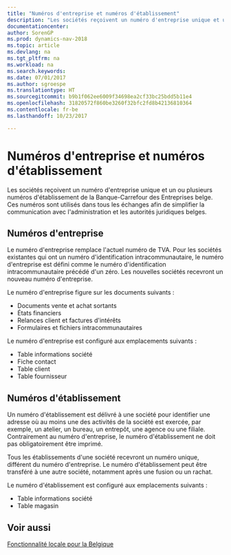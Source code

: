 ```yaml
---
title: "Numéros d'entreprise et numéros d'établissement"
description: "Les sociétés reçoivent un numéro d'entreprise unique et un ou plusieurs numéros d'établissement de la Banque-Carrefour des Entreprises belge. Ces numéros sont utilisés dans tous les échanges afin de simplifier la communication avec l'administration et les autorités juridiques belges."
documentationcenter: 
author: SorenGP
ms.prod: dynamics-nav-2018
ms.topic: article
ms.devlang: na
ms.tgt_pltfrm: na
ms.workload: na
ms.search.keywords: 
ms.date: 07/01/2017
ms.author: sgroespe
ms.translationtype: HT
ms.sourcegitcommit: b9b1f062ee6009f34698ea2cf33bc25bdd5b11e4
ms.openlocfilehash: 31820572f860be3260f32bfc2fd8b42136810364
ms.contentlocale: fr-be
ms.lasthandoff: 10/23/2017

---
```

# <a name="enterprise-numbers-and-branch-numbers"></a>Numéros d'entreprise et numéros d'établissement
Les sociétés reçoivent un numéro d'entreprise unique et un ou plusieurs numéros d'établissement de la Banque-Carrefour des Entreprises belge. Ces numéros sont utilisés dans tous les échanges afin de simplifier la communication avec l'administration et les autorités juridiques belges.  

## <a name="enterprise-numbers"></a>Numéros d'entreprise  
 Le numéro d'entreprise remplace l'actuel numéro de TVA. Pour les sociétés existantes qui ont un numéro d'identification intracommunautaire, le numéro d'entreprise est défini comme le numéro d'identification intracommunautaire précédé d'un zéro. Les nouvelles sociétés recevront un nouveau numéro d'entreprise.  

 Le numéro d'entreprise figure sur les documents suivants :  

-   Documents vente et achat sortants  
-   États financiers  
-   Relances client et factures d'intérêts  
-   Formulaires et fichiers intracommunautaires  

Le numéro d'entreprise est configuré aux emplacements suivants :  

-   Table informations société  
-   Fiche contact  
-   Table client  
-   Table fournisseur  

## <a name="branch-numbers"></a>Numéros d'établissement  
 Un numéro d'établissement est délivré à une société pour identifier une adresse où au moins une des activités de la société est exercée, par exemple, un atelier, un bureau, un entrepôt, une agence ou une filiale. Contrairement au numéro d'entreprise, le numéro d'établissement ne doit pas obligatoirement être imprimé.  

 Tous les établissements d'une société recevront un numéro unique, différent du numéro d'entreprise. Le numéro d'établissement peut être transféré à une autre société, notamment après une fusion ou un rachat.  

 Le numéro d'établissement est configuré aux emplacements suivants :  

-   Table informations société  
-   Table magasin  

## <a name="see-also"></a>Voir aussi  
 [Fonctionnalité locale pour la Belgique](belgium-local-functionality.md)

